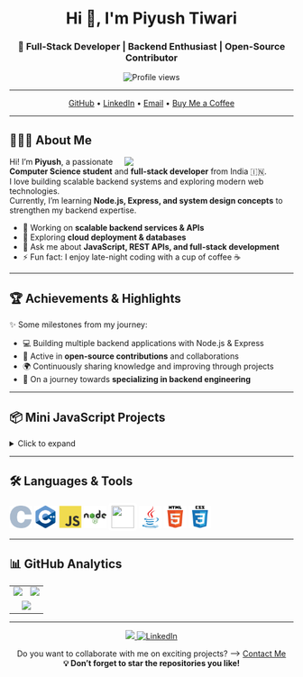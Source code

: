 <h1 align="center">Hi 👋, I'm Piyush Tiwari</h1>
<h3 align="center">🚀 Full-Stack Developer | Backend Enthusiast | Open-Source Contributor</h3>

<p align="center">
  <img src="https://komarev.com/ghpvc/?username=infinitepush&label=Profile%20Views&color=blue&style=flat" alt="Profile views"/>
</p>

---

<p align="center">
  <a href="https://github.com/infinitepush">GitHub</a> •
  <a href="https://www.linkedin.com/in/piyush-tiwari-3098a4338/">LinkedIn</a> •
  <a href="mailto:piyush89101@gmail.com">Email</a> •
  <a href="https://www.buymeacoffee.com/piyush11">Buy Me a Coffee</a>
</p>


---

## 👨🏻‍💻 About Me
<img src="https://media.giphy.com/media/qgQUggAC3Pfv687qPC/giphy.gif" width="300px" align="right">

Hi! I’m **Piyush**, a passionate **Computer Science student** and **full-stack developer** from India 🇮🇳.  
I love building scalable backend systems and exploring modern web technologies.  
Currently, I’m learning **Node.js, Express, and system design concepts** to strengthen my backend expertise.  

- 🔭 Working on **scalable backend services & APIs**  
- 🌱 Exploring **cloud deployment & databases**  
- 💬 Ask me about **JavaScript, REST APIs, and full-stack development**  
- ⚡ Fun fact: I enjoy late-night coding with a cup of coffee ☕  

---

## 🏆 Achievements & Highlights
✨ Some milestones from my journey:

- 💻 Building multiple backend applications with Node.js & Express  
- 📂 Active in **open-source contributions** and collaborations  
- 🌍 Continuously sharing knowledge and improving through projects  
- 🎯 On a journey towards **specializing in backend engineering**  

---


## 📦 Mini JavaScript Projects

<details>
  <summary>Click to expand</summary>

- 🎵 [Music Player](https://github.com/infinitepush/javascript-projects/tree/main/projects/Music%20Player) – Simple browser-based music player  
- 📝 [Notes App](https://github.com/infinitepush/javascript-projects/tree/main/projects/Notes%20App) – Create and manage notes in the browser  
- 💬 [Echo Bot](https://github.com/infinitepush/javascript-projects/tree/main/projects/Echo%20Bot) – A bot that repeats your input  
- 🔢 [Currency Calculator](https://github.com/infinitepush/javascript-projects/tree/main/projects/Currency%20Calculator) – Convert between currencies  
- 🔖 [Todo List](https://github.com/infinitepush/javascript-projects/tree/main/projects/Todo%20List) – Manage your tasks  
- 📷 [QR Code Generator](https://github.com/infinitepush/javascript-projects/tree/main/projects/QR%20Code%20Generator) – Generate QR codes instantly  


</details>

---
## 🛠️ Languages & Tools
<p align="left">
  <img src="https://raw.githubusercontent.com/devicons/devicon/master/icons/c/c-original.svg" width="40" height="40"/>
  <img src="https://raw.githubusercontent.com/devicons/devicon/master/icons/cplusplus/cplusplus-original.svg" width="40" height="40"/>
  <img src="https://raw.githubusercontent.com/devicons/devicon/master/icons/javascript/javascript-original.svg" width="40" height="40"/>
  <img src="https://raw.githubusercontent.com/devicons/devicon/master/icons/nodejs/nodejs-original-wordmark.svg" width="40" height="40"/>
  <img src="https://cdn.jsdelivr.net/gh/devicons/devicon/icons/express/express-original.svg" width="40" height="40" style="background:white; padding:5px; border-radius:5px;" />
  <img src="https://raw.githubusercontent.com/devicons/devicon/master/icons/java/java-original.svg" width="40" height="40"/>
  <img src="https://raw.githubusercontent.com/devicons/devicon/master/icons/html5/html5-original-wordmark.svg" width="40" height="40"/>
  <img src="https://raw.githubusercontent.com/devicons/devicon/master/icons/css3/css3-original-wordmark.svg" width="40" height="40"/>
</p>

---

## 📊 GitHub Analytics

<table align="center">
  <tr>
    <td>
      <img src="https://github-readme-stats.vercel.app/api?username=infinitepush&show_icons=true&hide_border=true&count_private=true&theme=dracula" height="200"/>
    </td>
    <td>
      <img src="https://github-readme-streak-stats.herokuapp.com?user=infinitepush&theme=dracula" height="200"/>
    </td>
  </tr>
  <tr>
    <td colspan="2" align="center">
      <img src="https://github-readme-stats.vercel.app/api/top-langs?username=infinitepush&layout=compact&langs_count=6&theme=dracula" height="200"/>
    </td>
  </tr>
</table>

---
<p align="center">
  <!-- GitHub Followers -->
 <a href="https://github.com/infinitepush">
  <img src="https://img.shields.io/github/followers/infinitepush?style=social">
</a>
  
  <!-- LinkedIn Icon -->
  <a href="https://www.linkedin.com/in/piyush-tiwari-3098a4338/" target="_blank">
    <img src="https://cdn.jsdelivr.net/gh/devicons/devicon/icons/linkedin/linkedin-original.svg" alt="LinkedIn" width="28" height="28"/>
  </a>
</p>



<p align="center">
Do you want to collaborate with me on exciting projects? ⟶ <a href="mailto:piyush89101@gmail.com">Contact Me</a><br>
<b>💡 Don’t forget to star the repositories you like!</b>
</p>
